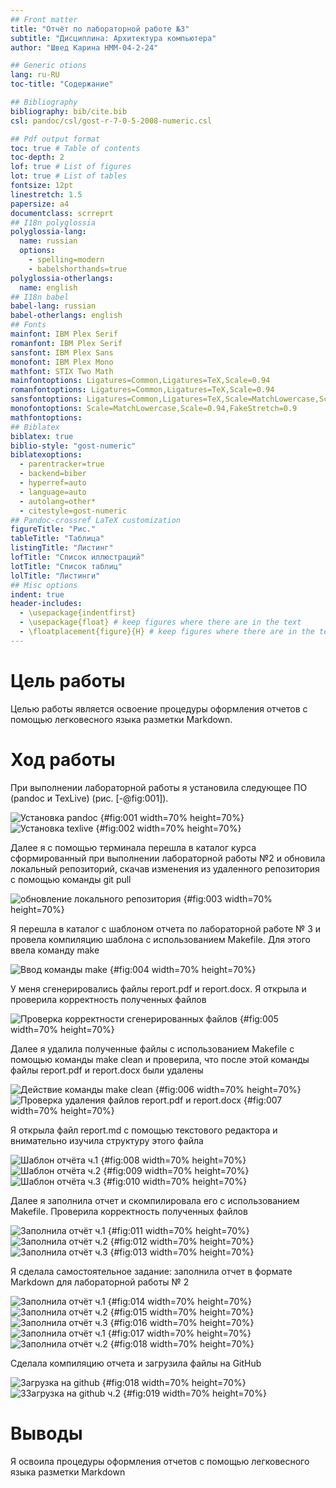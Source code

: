 ```yaml
---
## Front matter
title: "Отчёт по лабораторной работе №3"
subtitle: "Дисциплина: Архитектура компьютера"
author: "Швед Карина НММ-04-2-24"

## Generic otions
lang: ru-RU
toc-title: "Содержание"

## Bibliography
bibliography: bib/cite.bib
csl: pandoc/csl/gost-r-7-0-5-2008-numeric.csl

## Pdf output format
toc: true # Table of contents
toc-depth: 2
lof: true # List of figures
lot: true # List of tables
fontsize: 12pt
linestretch: 1.5
papersize: a4
documentclass: scrreprt
## I18n polyglossia
polyglossia-lang:
  name: russian
  options:
	- spelling=modern
	- babelshorthands=true
polyglossia-otherlangs:
  name: english
## I18n babel
babel-lang: russian
babel-otherlangs: english
## Fonts
mainfont: IBM Plex Serif
romanfont: IBM Plex Serif
sansfont: IBM Plex Sans
monofont: IBM Plex Mono
mathfont: STIX Two Math
mainfontoptions: Ligatures=Common,Ligatures=TeX,Scale=0.94
romanfontoptions: Ligatures=Common,Ligatures=TeX,Scale=0.94
sansfontoptions: Ligatures=Common,Ligatures=TeX,Scale=MatchLowercase,Scale=0.94
monofontoptions: Scale=MatchLowercase,Scale=0.94,FakeStretch=0.9
mathfontoptions:
## Biblatex
biblatex: true
biblio-style: "gost-numeric"
biblatexoptions:
  - parentracker=true
  - backend=biber
  - hyperref=auto
  - language=auto
  - autolang=other*
  - citestyle=gost-numeric
## Pandoc-crossref LaTeX customization
figureTitle: "Рис."
tableTitle: "Таблица"
listingTitle: "Листинг"
lofTitle: "Список иллюстраций"
lotTitle: "Список таблиц"
lolTitle: "Листинги"
## Misc options
indent: true
header-includes:
  - \usepackage{indentfirst}
  - \usepackage{float} # keep figures where there are in the text
  - \floatplacement{figure}{H} # keep figures where there are in the text
---
```


# Цель работы

Целью работы является освоение процедуры оформления отчетов с помощью
легковесного языка разметки Markdown.


# Ход работы

При выполнении лабораторной работы я установила следующее ПО (pandoc и
TexLive) (рис. [-@fig:001]).

![Установка pandoc](image/5213010873734522537.jpg) {#fig:001 width=70% height=70%}
![Установка texlive](image/5213010873734522549.jpg) {#fig:002 width=70% height=70%}

Далее я с помощью терминала перешла в каталог курса сформированный при
выполнении лабораторной работы №2 и обновила локальный репозиторий, скачав
изменения из удаленного репозитория с помощью команды git pull

![обновление локального репозитория](image/5213010873734522551.jpg) {#fig:003 width=70% height=70%}

 Я перешла в каталог с шаблоном отчета по лабораторной работе № 3 и провела
компиляцию шаблона с использованием Makefile. Для этого ввела команду make

![Ввод команды make](image/5213010873734522694.jpg) {#fig:004 width=70% height=70%}

У меня сгенерировались файлы report.pdf и report.docx. Я открыла и проверила
корректность полученных файлов

![Проверка корректности сгенерированных файлов](image/5213010873734522553.jpg) {#fig:005 width=70% height=70%}

Далее я удалила полученные файлы с использованием Makefile с помощью команды
make clean и проверила, что после этой команды файлы report.pdf и report.docx были
удалены

![Действие команды make clean](image/5213010873734522552.jpg) {#fig:006 width=70% height=70%}
![Проверка удаления файлов report.pdf и report.docx](image/5213010873734522554.jpg) {#fig:007 width=70% height=70%}

Я открыла файл report.md c помощью текстового редактора и внимательно изучила
структуру этого файла

![Шаблон отчёта ч.1](image/5213010873734522555.jpg) {#fig:008 width=70% height=70%}
![Шаблон отчёта ч.2](image/5213010873734522556.jpg) {#fig:009 width=70% height=70%}
![Шаблон отчёта ч.3](image/5213010873734522557.jpg) {#fig:010 width=70% height=70%}

Далее я заполнила отчет и скомпилировала его с использованием Makefile. Проверила
корректность полученных файлов

![Заполнила отчёт ч.1](image/5213010873734522749.jpg) {#fig:011 width=70% height=70%}
![Заполнила отчёт ч.2](image/5213010873734522750.jpg) {#fig:012 width=70% height=70%}
![Заполнила отчёт ч.3](image/5213010873734522751.jpg) {#fig:013 width=70% height=70%}

Я сделала самостоятельное задание: заполнила отчет в формате Markdown для лабораторной работы № 2

![Заполнила отчёт ч.1](image/5215262673548206234.jpg) {#fig:014 width=70% height=70%}
![Заполнила отчёт ч.2](image/5215262673548206235.jpg) {#fig:015 width=70% height=70%}
![Заполнила отчёт ч.3](image/5215262673548206236.jpg) {#fig:016 width=70% height=70%}
![Заполнила отчёт ч.1](image/5215262673548206238.jpg) {#fig:017 width=70% height=70%}
![Заполнила отчёт ч.2](image/5215262673548206239.jpg) {#fig:018 width=70% height=70%}

 Сделала компиляцию отчета и загрузила файлы на GitHub
 
 ![Загрузка на github](image/5215262673548206524.jpg) {#fig:018 width=70% height=70%}
![ЗЗагрузка на github ч.2](image/5215262673548206525.jpg) {#fig:019 width=70% height=70%}
 


# Выводы
Я  освоила процедуры оформления отчетов с помощью легковесного языка разметки Markdown

